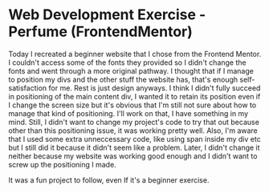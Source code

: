# Web Development Exercise - Perfume (FrontendMentor)
Today I recreated a beginner website that I chose from the Frontend Mentor. I couldn't access some of the fonts they provided so I didn't change the fonts and went through a more original pathway. I thought that if I manage to position my divs and the other stuff the website has, that's enough self-satisfaction for me. Rest is just design anyways.
I think I didn't fully succeed in positioning of the main content div, I wanted it to retain its position even if I change the screen size but it's obvious that I'm still not sure about how to manage that kind of positioning. I'll work on that, I have something in my mind. Still, I didn't want to change my project's code to try that out because other than this positioning issue, it was working pretty well. 
Also, I'm aware that I used some extra unneccessary code, like using span inside my div etc but I still did it because it didn't seem like a problem. Later, I didn't change it neither because my website was working good enough and I didn't want to screw up the positioning I made. 

It was a fun project to follow, even If it's a beginner exercise. 
